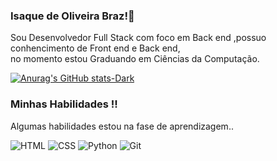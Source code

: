 ### Isaque de Oliveira Braz!👋
<p>Sou Desenvolvedor Full Stack com foco em Back end ,possuo conhencimento de Front end e Back end,<br>
   no momento estou Graduando em Ciências da Computação.</p>

[![Anurag's GitHub stats-Dark](https://github-readme-stats.vercel.app/api?username=IsaqueBraz17&show_icons=true&theme=dark#gh-dark-mode-only)](https://github.com/anuraghazra/github-readme-stats#gh-dark-mode-only)
<!--[![Top Langs](https://github-readme-stats.vercel.app/api/top-langs/?username=IsaqueBraz17&layout=donut)](https://github.com/IsaqueBraz17/github-readme-stats)-->

### Minhas Habilidades !!
<p>Algumas habilidades estou na fase de aprendizagem..</p>
<div style="display:inline-block">
  <img align="center "alt="HTML" src="https://img.shields.io/badge/HTML5-E34F26?style=for-the-badge&logo=html5&logoColor=white"/>
  <img align="center "alt="CSS" src="https://img.shields.io/badge/CSS3-1572B6?style=for-the-badge&logo=css3&logoColor=white"/>
  <img align="center "alt="Python" src="https://img.shields.io/badge/Python-14354C?style=for-the-badge&logo=python&logoColor=white"/>
  <img align="center "alt="Git" src="https://img.shields.io/badge/GIT-E44C30?style=for-the-badge&logo=git&logoColor=white"/>
</div>


